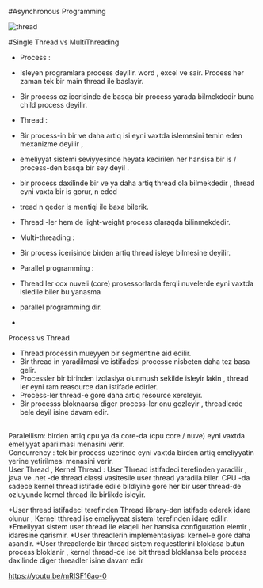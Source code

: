 #Asynchronous Programming

![thread](https://user-images.githubusercontent.com/44087592/145332099-b4c689ca-7831-4fbb-af12-ba9455de9faf.png)


#Single Thread vs MultiThreading
- Process :
- Isleyen programlara process deyilir. word , excel ve sair. Process her zaman tek bir main thread ile baslayir.
- Bir process oz icerisinde de basqa bir process yarada bilmekdedir buna child process deyilir.

- Thread :
 
- Bir process-in bir ve daha artiq isi eyni vaxtda islemesini temin eden mexanizme  deyilir ,
- emeliyyat sistemi seviyyesinde heyata kecirilen her hansisa bir is / process-den basqa bir sey deyil .
- bir process daxilinde bir ve ya daha artiq thread ola bilmekdedir , thread eyni vaxta bir is gorur, n eded
- tread n qeder is mentiqi ile baxa bilerik.
- Thread -ler hem de light-weight process olaraqda bilinmekdedir.
- Multi-threading : 
- Bir process icerisinde birden artiq thread isleye bilmesine deyilir.
- Parallel programming : 
- Thread ler cox nuveli (core) prosessorlarda ferqli nuvelerde eyni vaxtda isledile biler  bu yanasma
- parallel programming dir.
- 

Process vs Thread
- Thread processin mueyyen bir segmentine aid edilir.
- Bir thread in yaradilmasi ve istifadesi processe nisbeten daha tez basa gelir.
- Processler bir birinden izolasiya olunmush sekilde isleyir lakin , thread ler eyni ram reasource dan istifade edirler.
- Process-ler thread-e gore daha artiq resource xercleyir.
- Bir processs bloknaarsa diger process-ler onu gozleyir , threadlerde bele deyil  isine davam edir.

<br>
Paralellism: 
birden artiq cpu ya da core-da (cpu core / nuve) eyni  vaxtda  emeliyyat aparilmasi menasini verir.
<br>
Concurrency :
tek bir process uzerinde eyni vaxtda birden artiq emeliyyatin yerine yetirilmesi menasini verir.
<br>
User Thread , Kernel Thread :
User Thread istifadeci terefinden yaradilir , java ve  .net -de thread classi vasitesile user thread yaradila biler.
CPU -da sadece kernel thread istifade edile bildiyine gore her bir user thread-de ozluyunde kernel thread ile birlikde isleyir.

*User thread istifadeci terefinden Thread library-den istifade ederek idare olunur ,
Kernel tthread ise emeliyyeat sistemi terefinden idare edilir.
*Emeliyyat sistem user thread ile elaqeli her hansisa configuration elemir , idaresine qarismir.
*User threadlerin implementasiyasi kernel-e gore daha asandir.
*User threadlerde bir thread sistem requestlerini bloklasa butun process bloklanir , kernel thread-de 
ise bit thread bloklansa bele process daxilinde diger threadler isine davam edir 

https://youtu.be/mRISF16ao-0
